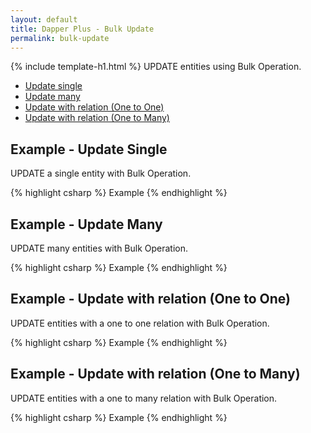 ```yaml
---
layout: default
title: Dapper Plus - Bulk Update
permalink: bulk-update
---
```


{% include template-h1.html %}
UPDATE entities using Bulk Operation.

- [Update single](#example---update-single)
- [Update many](#example---update-many)
- [Update with relation (One to One)](#example---update-with-relation-one-to-one)
- [Update with relation (One to Many)](#example---update-with-relation-one-to-many)

## Example - Update Single
UPDATE a single entity with Bulk Operation.

{% highlight csharp %}
Example
{% endhighlight %}

## Example - Update Many
UPDATE many entities with Bulk Operation.

{% highlight csharp %}
Example
{% endhighlight %}

## Example - Update with relation (One to One)
UPDATE entities with a one to one relation with Bulk Operation.

{% highlight csharp %}
Example
{% endhighlight %}

## Example - Update with relation (One to Many)
UPDATE entities with a one to many relation with Bulk Operation.

{% highlight csharp %}
Example
{% endhighlight %}
